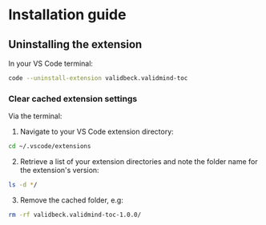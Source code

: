 # Installation guide



## Uninstalling the extension

In your VS Code terminal:

```bash
code --uninstall-extension validbeck.validmind-toc
```

### Clear cached extension settings

Via the terminal:

1. Navigate to your VS Code extension directory:

```bash
cd ~/.vscode/extensions
```

2. Retrieve a list of your extension directories and note the folder name for the extension's version:

```bash
ls -d */
```

3. Remove the cached folder, e.g:

```bash
rm -rf validbeck.validmind-toc-1.0.0/
```